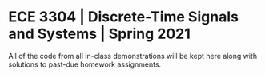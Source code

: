 # ECE 3304 | Discrete-Time Signals and Systems | Spring 2021
All of the code from all in-class demonstrations will be kept here along with solutions to past-due homework assignments.
